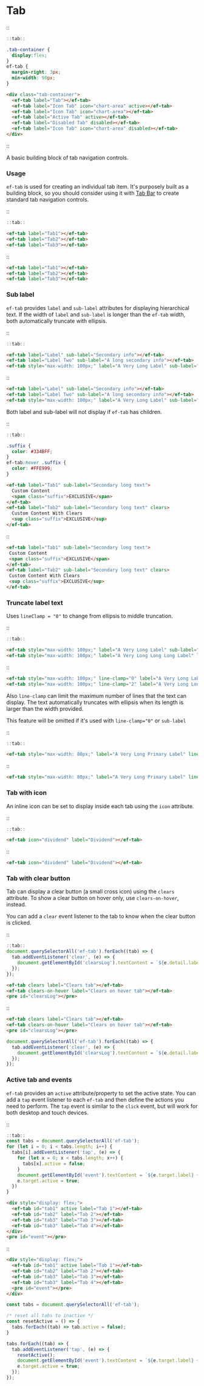 <!--
type: page
title: Tab
location: ./elements/tab
layout: default
-->

# Tab

::
```javascript
::tab::
```
```css
.tab-container {
  display:flex;
}
ef-tab {
  margin-right: 3px;
  min-width: 90px;
}
```
```html
<div class="tab-container">
  <ef-tab label="Tab"></ef-tab>
  <ef-tab label="Icon Tab" icon="chart-area" active></ef-tab>
  <ef-tab label="Icon Tab" icon="chart-area"></ef-tab>
  <ef-tab label="Active Tab" active></ef-tab>
  <ef-tab label="Disabled Tab" disabled></ef-tab>
  <ef-tab label="Icon Tab" icon="chart-area" disabled></ef-tab>
</div>
```
::

A basic building block of tab navigation controls.

### Usage

`ef-tab` is used for creating an individual tab item. It's purposely built as a building block, so you should consider using it with [Tab Bar](./elenments/tab-bar) to create standard tab navigation controls.

::
```javascript
::tab::
```
```html
<ef-tab label="Tab1"></ef-tab>
<ef-tab label="Tab2"></ef-tab>
<ef-tab label="Tab3"></ef-tab>
```
::

```html
<ef-tab label="Tab1"></ef-tab>
<ef-tab label="Tab2"></ef-tab>
<ef-tab label="Tab3"></ef-tab>
```

### Sub label

`ef-tab` provides `label` and `sub-label` attributes for displaying hierarchical text. If the width of `label` and `sub-label` is longer than the `ef-tab` width, both automatically truncate with ellipsis.

::
```javascript
::tab::
```
```html
<ef-tab label="Label" sub-label="Secondary info"></ef-tab>
<ef-tab label="Label Two" sub-label="A long secondary info"></ef-tab>
<ef-tab style="max-width: 100px;" label="A Very Long Label" sub-label="A long secondary info"></ef-tab>
```
::

```html
<ef-tab label="Label" sub-label="Secondary info"></ef-tab>
<ef-tab label="Label Two" sub-label="A long secondary info"></ef-tab>
<ef-tab style="max-width: 100px;" label="A Very Long Label" sub-label="A long secondary info"></ef-tab>
```

Both label and sub-label will not display if `ef-tab` has children.

::
```javascript
::tab::
```
```css
.suffix {
  color: #334BFF;
}
ef-tab:hover .suffix {
  color: #FFE999;
}
```
```html
<ef-tab label="Tab1" sub-label="Secondary long text">
  Custom Content
  <span class="suffix">EXCLUSIVE</span>
</ef-tab>
<ef-tab label="Tab2" sub-label="Secondary long text" clears>
  Custom Content With Clears
  <sup class="suffix">EXCLUSIVE</sup>
</ef-tab>
```
::

```html
<ef-tab label="Tab1" sub-label="Secondary long text">
 Custom Content
 <span class="suffix">EXCLUSIVE</span>
</ef-tab>
<ef-tab label="Tab2" sub-label="Secondary long text" clears>
 Custom Content With Clears
 <sup class="suffix">EXCLUSIVE</sup>
</ef-tab>
```

### Truncate label text

Uses `lineClamp = "0"` to change from ellipsis to middle truncation.

::
```javascript
::tab::
```
```html
<ef-tab style="max-width: 100px;" label="A Very Long Label" sub-label="Secondary info Beneath" line-clamp="0"></ef-tab>
<ef-tab style="max-width: 100px;" label="A Very Long Long Long Label" line-clamp="2"></ef-tab>
```
::

```html
<ef-tab style="max-width: 100px;" line-clamp="0" label="A Very Long Label" sub-label="Secondary info Beneath"></ef-tab>
<ef-tab style="max-width: 100px;" line-clamp="2" label="A Very Long Long Long Label"></ef-tab>
```

Also `line-clamp` can limit the maximum number of lines that the text can display. The text automatically truncates with ellipsis when its length is larger than the width provided.

This feature will be omitted if it's used with `line-clamp="0"` or `sub-label`

::
```javascript
::tab::
```
```html
<ef-tab style="max-width: 80px;" label="A Very Long Primary Label" line-clamp="2"></ef-tab>
```
::

```html
<ef-tab style="max-width: 80px;" label="A Very Long Primary Label" line-clamp="2"></ef-tab>
```

### Tab with icon

An inline icon can be set to display inside each tab using the `icon` attribute.

::
```javascript
::tab::
```
```html
<ef-tab icon="dividend" label="Dividend"></ef-tab>
```
::

```html
<ef-tab icon="dividend" label="Dividend"></ef-tab>
```

### Tab with clear button

Tab can display a clear button (a small cross icon) using the `clears` attribute. To show a clear button on hover only, use `clears-on-hover`, instead.

You can add a `clear` event listener to the tab to know when the clear button is clicked.

::
```javascript
::tab::
document.querySelectorAll('ef-tab').forEach((tab) => {
  tab.addEventListener('clear', (e) => {
    document.getElementById('clearsLog').textContent = `${e.detail.label} is on cleared`;
  });
});
```
```html
<ef-tab clears label="Clears tab"></ef-tab>
<ef-tab clears-on-hover label="Clears on hover tab"></ef-tab>
<pre id="clearsLog"></pre>
```
::

```html
<ef-tab clears label="Clears tab"></ef-tab>
<ef-tab clears-on-hover label="Clears on hover tab"></ef-tab>
<pre id="clearsLog"></pre>
```
```javascript
document.querySelectorAll('ef-tab').forEach((tab) => {
  tab.addEventListener('clear', (e) => {
    document.getElementById('clearsLog').textContent = `${e.detail.label} is on cleared`;
  });
});
```

### Active tab and events

`ef-tab` provides an `active` attribute/property to set the active state. You can add a `tap` event listener to each `ef-tab` and then define the actions you need to perform.
The `tap` event is similar to the `click` event, but will work for both desktop and touch devices.

::
```javascript
::tab::
const tabs = document.querySelectorAll('ef-tab');
for (let i = 0; i < tabs.length; i++) {
  tabs[i].addEventListener('tap', (e) => {
    for (let x = 0; x < tabs.length; x++) {
      tabs[x].active = false;
    }
    document.getElementById('event').textContent = `${e.target.label} + is clicked`;
    e.target.active = true;
  })
}
```
```html
<div style="display: flex;">
  <ef-tab id="tab1" active label="Tab 1"></ef-tab>
  <ef-tab id="tab2" label="Tab 2"></ef-tab>
  <ef-tab id="tab3" label="Tab 3"></ef-tab>
  <ef-tab id="tab3" label="Tab 4"></ef-tab>
</div>
<pre id="event"></pre>
```
::

```html
<div style="display: flex;">
  <ef-tab id="tab1" active label="Tab 1"></ef-tab>
  <ef-tab id="tab2" label="Tab 2"></ef-tab>
  <ef-tab id="tab3" label="Tab 3"></ef-tab>
  <ef-tab id="tab3" label="Tab 4"></ef-tab>
  <pre id="event"></pre>
</div>
```

```javascript
const tabs = document.querySelectorAll('ef-tab');

/* reset all tabs to inactive */
const resetActive = () => {
  tabs.forEach((tab) => tab.active = false);
}

tabs.forEach((tab) => {
  tab.addEventListener('tap', (e) => {
    resetActive();
    document.getElementById('event').textContent = `${e.target.label} + is clicked`;
    e.target.active = true;
  });
});
```
